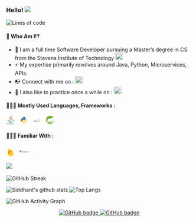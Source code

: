 ### Hello!  <img src="https://github.com/TheDudeThatCode/TheDudeThatCode/blob/master/Assets/Hi.gif" width="29px">

![Lines of code](https://img.shields.io/badge/From%20Hello%20World%20I've%20written-4124786%20Lines%20of%20code-blue)

#### 🤔 Who Am I!?

- 🏫 I am a full time Software Developer pursuing a Master’s degree in CS from the Stevens Institute of Technology <a href="https://www.stevens.edu"><img src="http://www.stevens.edu/news/newspoints/brand-logos/Stevens-Apparel-Color-R.png" width="20" height="20"></a>
- ⚡️ My expertise primarily revolves around Java, Python, Microservices, APIs.
- 📭 Connect with me on : <a href="https://www.linkedin.com/in/patel-rut/"><img src="https://www.flaticon.com/svg/static/icons/svg/174/174857.svg" width="20" height="20"></a>
- 🥷 I also like to practice once a while on : <a href="https://www.hackerrank.com/rutpatel"><img src="https://upload.wikimedia.org/wikipedia/commons/4/40/HackerRank_Icon-1000px.png" width="20" height="20"></a>

#### 👨🏻‍💻 Mostly Used Languages, Frameworks :

<img height="24" src="https://raw.githubusercontent.com/github/explore/80688e429a7d4ef2fca1e82350fe8e3517d3494d/topics/java/java.png">&nbsp;&nbsp;
<img height="24" src="https://raw.githubusercontent.com/github/explore/80688e429a7d4ef2fca1e82350fe8e3517d3494d/topics/python/python.png">&nbsp;&nbsp;
<img height="24" src="https://raw.githubusercontent.com/github/explore/80688e429a7d4ef2fca1e82350fe8e3517d3494d/topics/mysql/mysql.png">&nbsp;&nbsp;
<img height="24" src="https://raw.githubusercontent.com/github/explore/80688e429a7d4ef2fca1e82350fe8e3517d3494d/topics/spring-boot/spring-boot.png">


#### 👨🏻‍💻 Familiar With :

<img height="24" src="https://raw.githubusercontent.com/github/explore/80688e429a7d4ef2fca1e82350fe8e3517d3494d/topics/firebase/firebase.png">&nbsp;&nbsp;
<img height="30" src="https://raw.githubusercontent.com/github/explore/80688e429a7d4ef2fca1e82350fe8e3517d3494d/topics/mongodb/mongodb.png">&nbsp;&nbsp;

<img src="https://github-profile-trophy.vercel.app/?username=darkerror96&theme=onedark&column=3&margin-w=15&margin-h=15">

![GitHub Streak](https://github-readme-streak-stats.herokuapp.com/?user=darkerror96&theme=tokyonight)

![Siddhant's github stats](https://github-readme-stats.vercel.app/api?username=darkerror96&show_icons=true&hide_border=true&theme=onedark) 
![Top Langs](https://github-readme-stats.vercel.app/api/top-langs/?username=darkerror96&layout=compact&theme=onedark)

![GitHub Activity Graph](https://activity-graph.herokuapp.com/graph?username=darkerror96)  


<p align="center">
  <a href="https://github.com/darkerror96?tab=followers">
    <img src="https://img.shields.io/github/followers/darkerror96?label=Followers&logo=GitHub&style=for-the-badge" alt="GitHub badge" />
  </a>
  <a href="https://github.com/darkerror96?tab=stars">
    <img src="https://img.shields.io/github/stars/darkerror96??label=Stars&logo=GitHub&style=for-the-badge" alt="GitHub badge" />
  </a>
</p>
